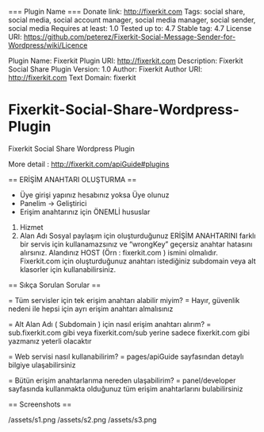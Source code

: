 === Plugin Name ===
Donate link: http://fixerkit.com
Tags: social share, social media, social account manager, social media manager, social sender, social media
Requires at least: 1.0
Tested up to: 4.7
Stable tag: 4.7
License URI: https://github.com/peterez/Fixerkit-Social-Message-Sender-for-Wordpress/wiki/Licence


Plugin Name: Fixerkit
Plugin URI: http://fixerkit.com
Description: Fixerkit Social Share Plugin
Version: 1.0
Author: Fixerkit
Author URI: http://fixerkit.com
Text Domain: fixerkit


# Fixerkit-Social-Share-Wordpress-Plugin
Fixerkit Social Share Wordpress Plugin

More detail : http://fixerkit.com/apiGuide#plugins


== ERİŞİM ANAHTARI OLUŞTURMA ==
-	Üye girişi yapınız hesabınız yoksa Üye olunuz 
-	Panelim -> Geliştirici 
-	Erişim anahtarınız için ÖNEMLİ hususlar 
1.	Hizmet 
2.	Alan Adı 
Sosyal paylaşım için oluşturduğunuz ERİŞİM ANAHTARINI farklı bir servis için kullanamazsınız ve “wrongKey” geçersiz anahtar hatasını alırsınız.
Alandınız HOST (Örn : fixerkit.com ) ismini olmalıdır. Fixerkit.com için oluşturduğunuz anahtarı istediğiniz subdomain veya alt klasorler için kullanabilirsiniz.


== Sıkça Sorulan Sorular ==


= Tüm servisler için tek erişim anahtarı alabilir miyim? =
 Hayır, güvenlik nedeni ile hepsi için ayrı erişim anahtarı almalısınız
 
= Alt Alan Adı ( Subdomain ) için nasıl erişim anahtarı alırım? =
 sub.fixerkit.com gibi veya fixerkit.com/sub yerine sadece fixerkit.com gibi yazmanız yeterli olacaktır
 
= Web servisi nasıl kullanabilirim? =
 pages/apiGuide sayfasından detaylı bilgiye ulaşabilirsiniz
 
= Bütün erişim anahtarlarıma nereden ulaşabilirim? =
 panel/developer sayfasında kullanmakta olduğunuz tüm erişim anahtarlarını bulabilirsiniz
 
 
 == Screenshots ==
 
 /assets/s1.png
 /assets/s2.png
 /assets/s3.png
